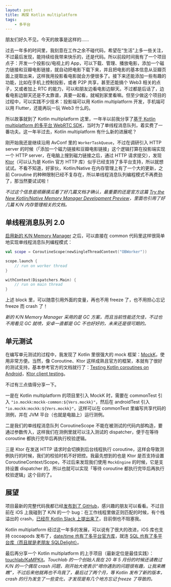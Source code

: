 ```yaml
---
layout: post
title: 再探 Kotlin multiplatform
tags:
    - 多平台
---
```


朋友们好久不见，今天的故事是这样的……

过去一年多的时间里，我刻意在工作之余不碰代码，希望在“生活”上多一些关注，不过最后发现，能持续给我带来快乐的，还是代码。所以前段时间我有了一个项目点子：开发一个投影仪/电视上的 App，可以下载、管理、播放电影，添加一个磁力链接和豆瓣电影链接，就自动把电影下载下来，并且把电影的基本信息从豆瓣页面上提取出来，这样我用投影看电影就会方便很多了。接下来还能添加一些有趣的功能，比如在手机上控制投影，或者 P2P 共享，甚至还能搞个 Web3 相关的点子，又或者加上 RTC 的能力，可以和朋友边看电影边聊天。不过都是后话了，边看电影边聊天还是不太靠谱，真要一起看，就喊到家里看嘛。但至少做这个项目的过程中，可以实践不少技术：投影端可以用 Kotlin multiplatform 开发，手机端可以用 Flutter，还能再玩一玩 Web3 什么的。

所以故事就到了 Kotlin multiplatform 这里，一年半以前我分享了[基于 Kotlin multiplatform 的多平台 WebRTC SDK](/2019/12/05/Kmpp-WebRTC-SDK/index.html)，当时为了单线程消息队列，着实费了一番功夫。这一年半过去，Kotlin multiplatform 有什么新的进展呢？

刚开始我还是继续沿用 AvConf 里的 `WorkerTaskQueue`，不过在调研引入 HTTP server 的时候（「添加一个磁力链接和豆瓣电影链接」这个逻辑打算在投影端实现一个 HTTP server，在电脑上搜到磁力链接之后，通过 HTTP 请求提交），发现 [Ktor](https://ktor.io/)（可以认为是 Kotlin 官方 HTTP 库）似乎已经支持了多平台支持，所以就想试试。不看不知道，好家伙，Kotlin/Native 在内存管理上有了一个大的更新，之前 Coroutine 的种种限制已经不复存在，所以单线程消息队列编程模式不再费劲了，那当然要试试啦！

_不过这个信息是顺藤摸瓜看了好几篇文档才确认，最重要的还是官方这篇 [Try the New Kotlin/Native Memory Manager Development Preview](https://blog.jetbrains.com/kotlin/2021/08/try-the-new-kotlin-native-memory-manager-development-preview/)，里面也引用了好几篇 K/N 内存管理相关的文档。_

## 单线程消息队列 2.0

[启用新的 K/N Memory Manager](https://github.com/JetBrains/kotlin/blob/master/kotlin-native/NEW_MM.md) 之后，可以直接在 common 代码里这样很简单地实现单线程消息队列编程模式：

```kotlin
val scope = CoroutineScope(newSingleThreadContext("OBWorker"))

scope.launch {
    // run on worker thread
}

withContext(Dispatchers.Main) {
    // run on main thread
}
```

上述 block 里，可以随意引用外面的变量，再也不用 freeze 了，也不用担心忘记 freeze 而 crash 了！

_新的 K/N Memory Manager 采用的是 GC 方案，而且当前性能还欠佳，不过也不用看见 GC 就喷，安卓一直都是 GC 不也好好的，未来还是很可期的。_

## 单元测试

在编写单元测试的过程中，我发现了 Kotlin 里很强大的 mock 框架：[MockK](https://mockk.io/)，使用非常方便。当然，像 Coroutine、Ktor 这样成熟且官方的框架，本就有了很好的测试支持，基本参考官方的文档就行了：[Testing Kotlin coroutines on Android](https://developer.android.com/kotlin/coroutines/test)，[Ktor client testing](https://ktor.io/docs/http-client-testing.html)。

不过有三点值得分享一下。

一是在 Kotlin multiplatform 的项目里引入 MockK 时，需要在 commonTest 引入 `"io.mockk:mockk-common:${Vers.mockk}"`，然后在 androidTest 引入 `"io.mockk:mockk:${Vers.mockk}"`，这样可以在 commonTest 里编写共享代码的测例，并在 JVM 平台（也就是电脑上）运行测例。

二是我们的单线程消息队列 CoroutineScope 不能在被测试的代码内部构造，要通过参数传入，这样我们在测例里就可以注入测试的 dispatcher，便于在等待 coroutine 都执行完毕后再执行校验逻辑。

三是 Ktor 在发送 HTTP 请求时会切换到后台线程执行 coroutine，这样会导致测例执行的时候，我们的校验时机不好把控。我最先想到的也是 Ktor 是否支持设置 CoroutineContext/Scope，不过后来发现我们使用 `MockEngine` 的时候，它是支持设置 dispatcher 的，所以也就可以实现「等待 coroutine 都执行完毕后再执行校验逻辑」这个目的了。

## 展望

项目最新的完整代码我都已经[发布到了 GitHub](https://github.com/Piasy/OurBar)，感兴趣的朋友可以看看。不过目前在 iOS 上我碰到了 K/N 的一个 bug：在工作线程里做正则匹配的时候，有个栈溢出的 crash，[已经在 Kotlin Slack 上提出来了](https://kotlinlang.slack.com/archives/C3SGXARS6/p1658644741221849)，目前倒也不阻塞我。

Kotlin multiplatform 经过这一年多的发展，可以说有了很大的改进，iOS 库也支持 cocoapods 发布了，[date/time 也有了多平台官方库](https://github.com/Kotlin/kotlinx-datetime)，就连 [SQL 也有了多平台库（而且就是老朋友 SQLDelight）](https://cashapp.github.io/sqldelight/multiplatform_sqlite/)。

最后再分享一个 Kotlin multiplatform 的上手项目（最新定位是最佳实践）：[touchlab/KaMPKit](https://github.com/touchlab/KaMPKit)。_Touchlab 的一个创始人我在 20 年 5 月份的时候还请教过 K/N 的一个偶现 crash 问题，刚开始大佬表示“嗯你遇到的问题很有趣，让我来瞧瞧”，不过后来他就再也不鸟我了，最后过了两个月，等 Kotlin 发布了新的版本，crash 的行为发生了一些变化，才发现是有几个地方忘记 freeze 了导致的。_
